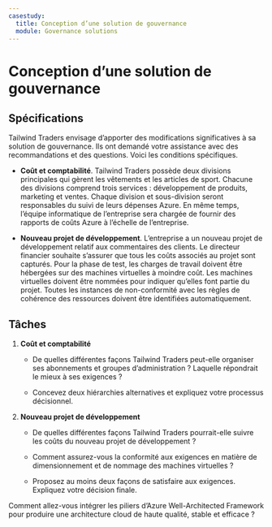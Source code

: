 ```yaml
---
casestudy:
  title: Conception d’une solution de gouvernance
  module: Governance solutions
---
```


# Conception d’une solution de gouvernance

## Spécifications

Tailwind Traders envisage d’apporter des modifications significatives à sa solution de gouvernance. Ils ont demandé votre assistance avec des recommandations et des questions. Voici les conditions spécifiques.

* **Coût et comptabilité**. Tailwind Traders possède deux divisions principales qui gèrent les vêtements et les articles de sport. Chacune des divisions comprend trois services : développement de produits, marketing et ventes. Chaque division et sous-division seront responsables du suivi de leurs dépenses Azure. En même temps, l’équipe informatique de l’entreprise sera chargée de fournir des rapports de coûts Azure à l’échelle de l’entreprise.

* **Nouveau projet de développement**. L’entreprise a un nouveau projet de développement relatif aux commentaires des clients. Le directeur financier souhaite s’assurer que tous les coûts associés au projet sont capturés. Pour la phase de test, les charges de travail doivent être hébergées sur des machines virtuelles à moindre coût. Les machines virtuelles doivent être nommées pour indiquer qu’elles font partie du projet. Toutes les instances de non-conformité avec les règles de cohérence des ressources doivent être identifiées automatiquement.

## Tâches

1. **Coût et comptabilité** 

    * De quelles différentes façons Tailwind Traders peut-elle organiser ses abonnements et groupes d’administration ? Laquelle répondrait le mieux à ses exigences ? 

    * Concevez deux hiérarchies alternatives et expliquez votre processus décisionnel.

2. **Nouveau projet de développement** 

    * De quelles différentes façons Tailwind Traders pourrait-elle suivre les coûts du nouveau projet de développement ?

    * Comment assurez-vous la conformité aux exigences en matière de dimensionnement et de nommage des machines virtuelles ? 

    * Proposez au moins deux façons de satisfaire aux exigences. Expliquez votre décision finale. 

Comment allez-vous intégrer les piliers d’Azure Well-Architected Framework pour produire une architecture cloud de haute qualité, stable et efficace ?

